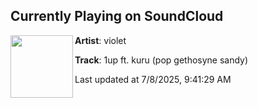## Currently Playing on SoundCloud

[<img align="left" width="100" src="https://i1.sndcdn.com/artworks-Kz0KGyhKoa3Pac5M-70zMcA-t500x500.jpg">](https://soundcloud.com/violetxx9/1up-ft-kuru-pop-gethosyne)

**Artist**: violet 

**Track**: 1up ft. kuru (pop gethosyne sandy)

Last updated at 7/8/2025, 9:41:29 AM
